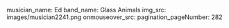 musician_name: Ed
band_name: Glass Animals
img_src: images/musician2241.png
onmouseover_src: 
pagination_pageNumber: 282